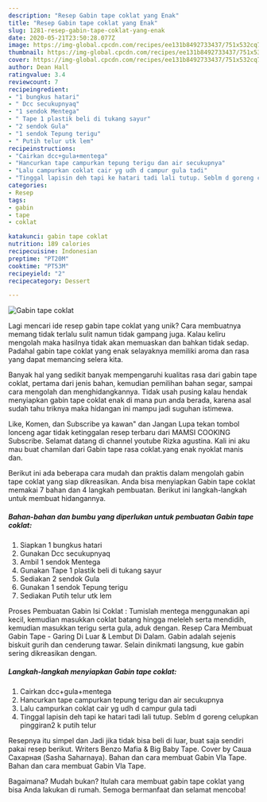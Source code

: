```yaml
---
description: "Resep Gabin tape coklat yang Enak"
title: "Resep Gabin tape coklat yang Enak"
slug: 1281-resep-gabin-tape-coklat-yang-enak
date: 2020-05-21T23:50:28.077Z
image: https://img-global.cpcdn.com/recipes/ee131b8492733437/751x532cq70/gabin-tape-coklat-foto-resep-utama.jpg
thumbnail: https://img-global.cpcdn.com/recipes/ee131b8492733437/751x532cq70/gabin-tape-coklat-foto-resep-utama.jpg
cover: https://img-global.cpcdn.com/recipes/ee131b8492733437/751x532cq70/gabin-tape-coklat-foto-resep-utama.jpg
author: Dean Hall
ratingvalue: 3.4
reviewcount: 7
recipeingredient:
- "1 bungkus hatari"
- " Dcc secukupnyaq"
- "1 sendok Mentega"
- " Tape 1 plastik beli di tukang sayur"
- "2 sendok Gula"
- "1 sendok Tepung terigu"
- " Putih telur utk lem"
recipeinstructions:
- "Cairkan dcc+gula+mentega"
- "Hancurkan tape campurkan tepung terigu dan air secukupnya"
- "Lalu campurkan coklat cair yg udh d campur gula tadi"
- "Tinggal lapisin deh tapi ke hatari tadi lali tutup. Seblm d goreng celupkan pinggiran2 k putih telur"
categories:
- Resep
tags:
- gabin
- tape
- coklat

katakunci: gabin tape coklat 
nutrition: 189 calories
recipecuisine: Indonesian
preptime: "PT20M"
cooktime: "PT53M"
recipeyield: "2"
recipecategory: Dessert

---
```



![Gabin tape coklat](https://img-global.cpcdn.com/recipes/ee131b8492733437/751x532cq70/gabin-tape-coklat-foto-resep-utama.jpg)

Lagi mencari ide resep gabin tape coklat yang unik? Cara membuatnya memang tidak terlalu sulit namun tidak gampang juga. Kalau keliru mengolah maka hasilnya tidak akan memuaskan dan bahkan tidak sedap. Padahal gabin tape coklat yang enak selayaknya memiliki aroma dan rasa yang dapat memancing selera kita.

Banyak hal yang sedikit banyak mempengaruhi kualitas rasa dari gabin tape coklat, pertama dari jenis bahan, kemudian pemilihan bahan segar, sampai cara mengolah dan menghidangkannya. Tidak usah pusing kalau hendak menyiapkan gabin tape coklat enak di mana pun anda berada, karena asal sudah tahu triknya maka hidangan ini mampu jadi suguhan istimewa.

Like, Komen, dan Subscribe ya kawan&#34; dan Jangan Lupa tekan tombol lonceng agar tidak ketinggalan resep terbaru dari MAMSI COOKING Subscribe. Selamat datang di channel youtube Rizka agustina. Kali ini aku mau buat chamilan dari Gabin tape rasa coklat.yang enak nyoklat manis dan.


Berikut ini ada beberapa cara mudah dan praktis dalam mengolah gabin tape coklat yang siap dikreasikan. Anda bisa menyiapkan Gabin tape coklat memakai 7 bahan dan 4 langkah pembuatan. Berikut ini langkah-langkah untuk membuat hidangannya.

<!--inarticleads1-->

##### Bahan-bahan dan bumbu yang diperlukan untuk pembuatan Gabin tape coklat:

1. Siapkan 1 bungkus hatari
1. Gunakan  Dcc secukupnyaq
1. Ambil 1 sendok Mentega
1. Gunakan  Tape 1 plastik beli di tukang sayur
1. Sediakan 2 sendok Gula
1. Gunakan 1 sendok Tepung terigu
1. Sediakan  Putih telur utk lem


Proses Pembuatan Gabin Isi Coklat : Tumislah mentega menggunakan api kecil, kemudian masukkan coklat batang hingga meleleh serta mendidih, kemudian masukkan terigu serta gula, aduk dengan. Resep Cara Membuat Gabin Tape - Garing Di Luar &amp; Lembut Di Dalam. Gabin adalah sejenis biskuit gurih dan cenderung tawar. Selain dinikmati langsung, kue gabin sering dikreasikan dengan. 

<!--inarticleads2-->

##### Langkah-langkah menyiapkan Gabin tape coklat:

1. Cairkan dcc+gula+mentega
1. Hancurkan tape campurkan tepung terigu dan air secukupnya
1. Lalu campurkan coklat cair yg udh d campur gula tadi
1. Tinggal lapisin deh tapi ke hatari tadi lali tutup. Seblm d goreng celupkan pinggiran2 k putih telur


Resepnya itu simpel dan Jadi jika tidak bisa beli di luar, buat saja sendiri pakai resep berikut. Writers Benzo Mafia &amp; Big Baby Tape. Cover by Саша Сахарная (Sasha Saharnaya). Bahan dan cara membuat Gabin Vla Tape. Bahan dan cara membuat Gabin Vla Tape. 

Bagaimana? Mudah bukan? Itulah cara membuat gabin tape coklat yang bisa Anda lakukan di rumah. Semoga bermanfaat dan selamat mencoba!
